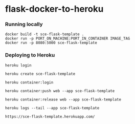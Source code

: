 # flask-docker-to-heroku


### Running locally
```
docker build -t sce-flask-template .
docker run -p PORT_ON_MACHINE:PORT_IN_CONTAINER IMAGE_TAG
docker run -p 8080:5000 sce-flask-template
```


### Deploying to Heroku

```
heroku login

heroku create sce-flask-template

heroku container:login

heroku container:push web --app sce-flask-template

heroku container:release web --app sce-flask-template

heroku logs --tail --app sce-flask-template

https://sce-flask-template.herokuapp.com/
```